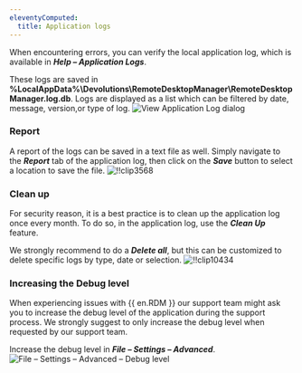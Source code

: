 ```yaml
---
eleventyComputed:
  title: Application logs
---
```

When encountering errors, you can verify the local application log, which is available in ***Help – Application Logs***.

These logs are saved in **%LocalAppData%\Devolutions\RemoteDesktopManager\RemoteDesktopManager.log.db**. Logs are displayed as a list which can be filtered by date, message, version,or type of log.
![View Application Log dialog](https://cdnweb.devolutions.net/docs/docs_en_rdm_windows_clip10432.png)

### Report

A report of the logs can be saved in a text file as well. Simply navigate to the ***Report*** tab of the application log, then click on the ***Save*** button to select a location to save the file.
![!!clip3568](https://cdnweb.devolutions.net/docs/docs_en_rdm_windows_clip3568.png)

### Clean up

For security reason, it is a best practice is to clean up the application log once every month. To do so, in the application log, use the ***Clean Up*** feature.

We strongly recommend to do a ***Delete all***, but this can be customized to delete specific logs by type, date or selection.
![!!clip10434](https://cdnweb.devolutions.net/docs/docs_en_rdm_windows_clip10434.png)

### Increasing the Debug level

When experiencing issues with {{ en.RDM }} our support team might ask you to increase the debug level of the application during the support process. We strongly suggest to only increase the debug level when requested by our support team.

Increase the debug level in ***File – Settings – Advanced***.
![File – Settings – Advanced – Debug level](https://cdnweb.devolutions.net/docs/docs_en_rdm_windows_clip10813.png)
